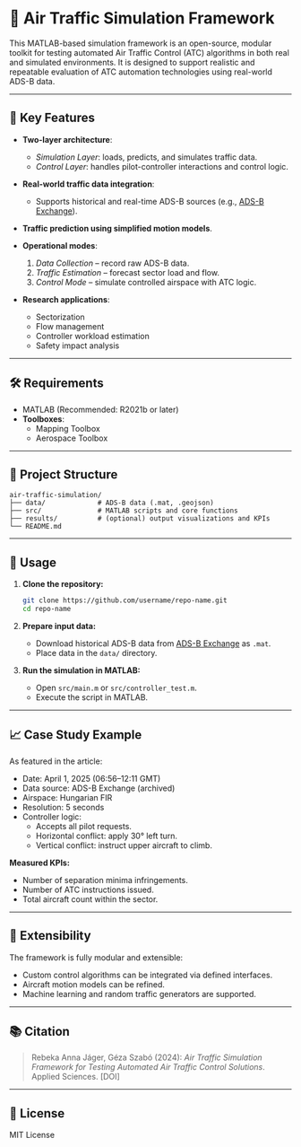 
# 🛫 Air Traffic Simulation Framework

This MATLAB-based simulation framework is an open-source, modular toolkit for testing automated Air Traffic Control (ATC) algorithms in both real and simulated environments. It is designed to support realistic and repeatable evaluation of ATC automation technologies using real-world ADS-B data.

---

## 🧠 Key Features

- **Two-layer architecture**:
  - *Simulation Layer*: loads, predicts, and simulates traffic data.
  - *Control Layer*: handles pilot-controller interactions and control logic.
  
- **Real-world traffic data integration**:
  - Supports historical and real-time ADS-B sources (e.g., [ADS-B Exchange](https://www.adsbexchange.com)).

- **Traffic prediction using simplified motion models**.

- **Operational modes**:
  1. *Data Collection* – record raw ADS-B data.
  2. *Traffic Estimation* – forecast sector load and flow.
  3. *Control Mode* – simulate controlled airspace with ATC logic.

- **Research applications**:
  - Sectorization
  - Flow management
  - Controller workload estimation
  - Safety impact analysis

---

## 🛠️ Requirements

- MATLAB (Recommended: R2021b or later)
- **Toolboxes**:
  - Mapping Toolbox
  - Aerospace Toolbox

---

## 📁 Project Structure

```text
air-traffic-simulation/
├── data/             # ADS-B data (.mat, .geojson)
├── src/              # MATLAB scripts and core functions
├── results/          # (optional) output visualizations and KPIs
└── README.md
```

---

## 🚀 Usage

1. **Clone the repository:**
   ```bash
   git clone https://github.com/username/repo-name.git
   cd repo-name
   ```

2. **Prepare input data:**
   - Download historical ADS-B data from [ADS-B Exchange](https://www.adsbexchange.com) as `.mat`.
   - Place data in the `data/` directory.

3. **Run the simulation in MATLAB:**
   - Open `src/main.m` or `src/controller_test.m`.
   - Execute the script in MATLAB.

---

## 📈 Case Study Example

As featured in the article:
- Date: April 1, 2025 (06:56–12:11 GMT)
- Data source: ADS-B Exchange (archived)
- Airspace: Hungarian FIR
- Resolution: 5 seconds
- Controller logic:
  - Accepts all pilot requests.
  - Horizontal conflict: apply 30° left turn.
  - Vertical conflict: instruct upper aircraft to climb.

**Measured KPIs:**
- Number of separation minima infringements.
- Number of ATC instructions issued.
- Total aircraft count within the sector.

---

## 🧩 Extensibility

The framework is fully modular and extensible:
- Custom control algorithms can be integrated via defined interfaces.
- Aircraft motion models can be refined.
- Machine learning and random traffic generators are supported.

---

## 📚 Citation

> Rebeka Anna Jáger, Géza Szabó (2024): *Air Traffic Simulation Framework for Testing Automated Air Traffic Control Solutions*. Applied Sciences. [DOI]

---

## 📜 License

MIT License

